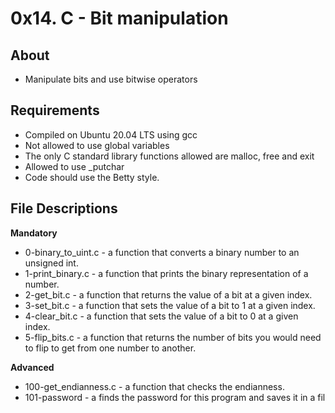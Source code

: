 # 0x14. C - Bit manipulation
## About
   - Manipulate bits and use bitwise operators
## Requirements
- Compiled on Ubuntu 20.04 LTS using gcc
- Not allowed to use global variables
- The only C standard library functions allowed are malloc, free and exit
- Allowed to use _putchar
- Code should use the Betty style.
## File Descriptions
**Mandatory**
- 0-binary_to_uint.c - a function that converts a binary number to an unsigned int.
- 1-print_binary.c - a function that prints the binary representation of a number.
- 2-get_bit.c - a function that returns the value of a bit at a given index.
- 3-set_bit.c - a function that sets the value of a bit to 1 at a given index.
- 4-clear_bit.c - a function that sets the value of a bit to 0 at a given index.
- 5-flip_bits.c - a function that returns the number of bits you would need to flip to get from one number to another.

**Advanced**

- 100-get_endianness.c - a function that checks the endianness.
- 101-password - a finds the password for this program and saves it in a fil
